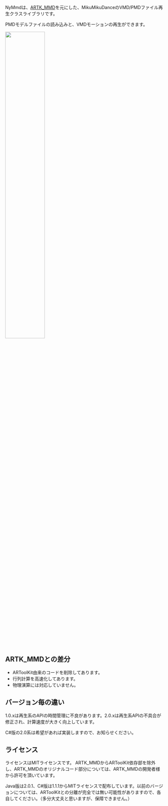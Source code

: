 NyMmdは、[ARTK\_MMD](http://ppyy.if.land.to/artk_mmd.html)を元にした、MikuMikuDanceのVMD/PMDファイル再生クラスライブラリです。

PMDモデルファイルの読み込みと、VMDモーションの再生ができます。


<img src='http://img.f.hatena.ne.jp/images/fotolife/n/nyatla/20090624/20090624223537.png' width='50%' />

## ARTK\_MMDとの差分 ##

  * ARToolKit由来のコードを削除してあります。
  * 行列計算を高速化してあります。
  * 物理演算には対応していません。


## バージョン毎の違い ##
1.0.xは再生系のAPIの時間管理に不良があります。2.0.xは再生系APIの不具合が修正され、計算速度が大きく向上しています。

C#版の2.0系は希望があれば実装しますので、お知らせください。


## ライセンス ##

ライセンスはMITライセンスです。
ARTK\_MMDからARToolKit依存部を除外し、ARTK\_MMDのオリジナルコード部分については、ARTK\_MMDの開発者様から許可を頂いています。

Java版は2.0.1、C#版は1.1.1からMITライセンスで配布しています。以前のバージョンについては、ARToolKitとの分離が完全では無い可能性がありますので、各自してください。（多分大丈夫と思いますが、保障できません。）